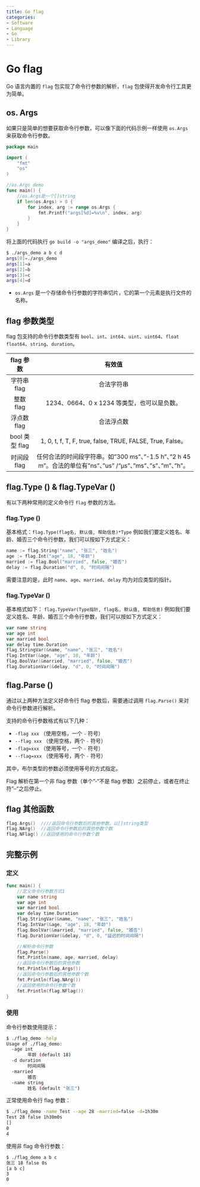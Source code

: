 ```yaml
---
title: Go flag
categories:
- Software
- Language
- Go
- Library
---
```

# Go flag

Go 语言内置的 `flag` 包实现了命令行参数的解析，`flag` 包使得开发命令行工具更为简单。

## os. Args

如果只是简单的想要获取命令行参数，可以像下面的代码示例一样使用 `os.Args` 来获取命令行参数。

```go
package main

import (
    "fmt"
    "os"
)

//os.Args demo
func main() {
    //os.Args是一个[]string
    if len(os.Args) > 0 {
        for index, arg := range os.Args {
            fmt.Printf("args[%d]=%v\n", index, arg)
        }
    }
}
```

将上面的代码执行 `go build -o "args_demo"` 编译之后，执行：

```bash
$ ./args_demo a b c d
args[0]=./args_demo
args[1]=a
args[2]=b
args[3]=c
args[4]=d
```

- `os.Args` 是一个存储命令行参数的字符串切片，它的第一个元素是执行文件的名称。

## flag 参数类型

flag 包支持的命令行参数类型有 `bool`、`int`、`int64`、`uint`、`uint64`、`float` `float64`、`string`、`duration`。

|   flag 参数   |                            有效值                            |
| :----------: | :----------------------------------------------------------: |
|  字符串 flag  |                          合法字符串                          |
|   整数 flag   |           1234、0664、0 x 1234 等类型，也可以是负数。           |
|  浮点数 flag  |                          合法浮点数                          |
| bool 类型 flag |  1, 0, t, f, T, F, true, false, TRUE, FALSE, True, False。   |
|  时间段 flag  | 任何合法的时间段字符串。如”300 ms”、”-1.5 h”、”2 h 45 m”。合法的单位有”ns”、”us” /“µs”、”ms”、”s”、”m”、”h”。 |

## flag.Type () & flag.TypeVar ()

有以下两种常用的定义命令行 `flag` 参数的方法。

### flag.Type ()

基本格式：`flag.Type(flag名, 默认值, 帮助信息)*Type` 例如我们要定义姓名、年龄、婚否三个命令行参数，我们可以按如下方式定义：

```go
name := flag.String("name", "张三", "姓名")
age := flag.Int("age", 18, "年龄")
married := flag.Bool("married", false, "婚否")
delay := flag.Duration("d", 0, "时间间隔")
```

需要注意的是，此时 `name`、`age`、`married`、`delay` 均为对应类型的指针。

### flag.TypeVar ()

基本格式如下： `flag.TypeVar(Type指针, flag名, 默认值, 帮助信息)` 例如我们要定义姓名、年龄、婚否三个命令行参数，我们可以按如下方式定义：

```go
var name string
var age int
var married bool
var delay time.Duration
flag.StringVar(&name, "name", "张三", "姓名")
flag.IntVar(&age, "age", 18, "年龄")
flag.BoolVar(&married, "married", false, "婚否")
flag.DurationVar(&delay, "d", 0, "时间间隔")
```

## flag.Parse ()

通过以上两种方法定义好命令行 flag 参数后，需要通过调用 `flag.Parse()` 来对命令行参数进行解析。

支持的命令行参数格式有以下几种：

- `-flag xxx` （使用空格，一个 `-` 符号）
- `--flag xxx` （使用空格，两个 `-` 符号）
- `-flag=xxx` （使用等号，一个 `-` 符号）
- `--flag=xxx` （使用等号，两个 `-` 符号）

其中，布尔类型的参数必须使用等号的方式指定。

Flag 解析在第一个非 flag 参数（单个”-“不是 flag 参数）之前停止，或者在终止符”–“之后停止。

## flag 其他函数

```go
flag.Args()  ////返回命令行参数后的其他参数，以[]string类型
flag.NArg()  //返回命令行参数后的其他参数个数
flag.NFlag() //返回使用的命令行参数个数
```

## 完整示例

### 定义

```go
func main() {
    //定义命令行参数方式1
    var name string
    var age int
    var married bool
    var delay time.Duration
    flag.StringVar(&name, "name", "张三", "姓名")
    flag.IntVar(&age, "age", 18, "年龄")
    flag.BoolVar(&married, "married", false, "婚否")
    flag.DurationVar(&delay, "d", 0, "延迟的时间间隔")

    //解析命令行参数
    flag.Parse()
    fmt.Println(name, age, married, delay)
    //返回命令行参数后的其他参数
    fmt.Println(flag.Args())
    //返回命令行参数后的其他参数个数
    fmt.Println(flag.NArg())
    //返回使用的命令行参数个数
    fmt.Println(flag.NFlag())
}
```

### 使用

命令行参数使用提示：

```bash
$ ./flag_demo -help
Usage of ./flag_demo:
  -age int
        年龄 (default 18)
  -d duration
        时间间隔
  -married
        婚否
  -name string
        姓名 (default "张三")
```

正常使用命令行 flag 参数：

```bash
$ ./flag_demo -name Test --age 28 -married=false -d=1h30m
Test 28 false 1h30m0s
[]
0
4
```

使用非 flag 命令行参数：

```bash
$ ./flag_demo a b c
张三 18 false 0s
[a b c]
3
0
```